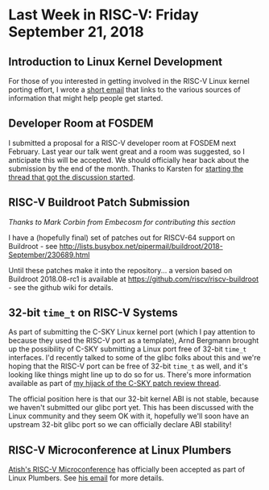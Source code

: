 # Last Week in RISC-V: Friday September 21, 2018

## Introduction to Linux Kernel Development

For those of you interested in getting involved in the RISC-V Linux
kernel porting effort, I wrote a [short
email](http://lists.infradead.org/pipermail/linux-riscv/2018-September/001539.html)
that links to the various sources of information that might help people
get started.

## Developer Room at FOSDEM

I submitted a proposal for a RISC-V developer room at FOSDEM next
February.  Last year our talk went great and a room was suggested, so I
anticipate this will be accepted.  We should officially hear back about
the submission by the end of the month.  Thanks to Karsten for
[starting the thread that got the discussion
started](https://groups.google.com/a/groups.riscv.org/forum/?utm_medium=email&utm_source=footer#!msg/sw-dev/fndi2PKkDGU/ehOGUCQrFQAJ).

## RISC-V Buildroot Patch Submission

*Thanks to Mark Corbin from Embecosm for contributing this section*

I have a (hopefully final) set of patches out for RISCV-64 support on
Buildroot - see
http://lists.busybox.net/pipermail/buildroot/2018-September/230689.html

Until these patches make it into the repository... a version based on
Buildroot 2018.08-rc1 is available at
https://github.com/riscv/riscv-buildroot - see the github wiki for details.

## 32-bit `time_t` on RISC-V Systems

As part of submitting the C-SKY Linux kernel port (which I pay attention
to because they used the RISC-V port as a template), Arnd Bergmann
brought up the possibility of C-SKY submitting a Linux port free of
32-bit `time_t` interfaces.  I'd recently talked to some of the glibc
folks about this and we're hoping that the RISC-V port can be free of
32-bit `time_t` as well, and it's looking like things might line up to
do so for us.  There's more information available as part of [my hijack
of the C-SKY patch review
thread](https://lore.kernel.org/lkml/20180914143719.GA27689@guoren-Inspiron-7460/T/#u).

The official position here is that our 32-bit kernel ABI is not stable,
because we haven't submitted our glibc port yet.  This has been
discussed with the Linux community and they seem OK with it, hopefully
we'll soon have an upstream 32-bit glibc port so we can officially
declare ABI stability!

## RISC-V Microconference at Linux Plumbers

[Atish's RISC-V
Microconference](https://blog.linuxplumbersconf.org/2018/risc-v-microconference-accepted-for-linux-plumbers-conference/)
has officially been accepted as part of Linux Plumbers.  See [his
email](http://lists.infradead.org/pipermail/linux-riscv/2018-September/001516.html)
for more details.
